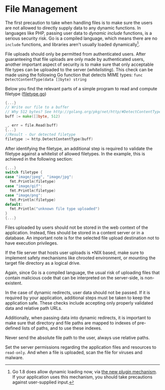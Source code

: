 File Management
===============

The first precaution to take when handling files is to make sure the users are
not allowed to directly supply data to any dynamic functions. In languages like
PHP, passing user data to _dynamic include_ functions, is a serious security
risk. Go is a compiled language, which means there are no `include` functions,
and libraries aren't usually loaded dynamically[^1].

File uploads should only be permitted from authenticated users.
After guaranteeing that file uploads are only made by authenticated users,
another important aspect of security is to make sure that only acceptable
file types can be uploaded to the server (_whitelisting_).
This check can be made using the following Go function that detects MIME types:
`func DetectContentType(data []byte) string`

Below you find the relevant parts of a simple program to read and compute
filetype ([filetype.go][0])

```go
{...}
// Write our file to a buffer
// Why 512 bytes? See http://golang.org/pkg/net/http/#DetectContentType
buff := make([]byte, 512)

_, err = file.Read(buff)
{...}
//Result - Our detected filetype
filetype := http.DetectContentType(buff)
```

After identifying the filetype, an additional step is required to validate the
filetype against a whitelist of allowed filetypes. In the example, this is
achieved in the following section:

```go
{...}
switch filetype {
case "image/jpeg", "image/jpg":
  fmt.Println(filetype)
case "image/gif":
  fmt.Println(filetype)
case "image/png":
  fmt.Println(filetype)
default:
  fmt.Println("unknown file type uploaded")
}
{...}
```

Files uploaded by users should not be stored in the web context of the
application. Instead, files should be stored in a content server or in a
database. An important note is for the selected file upload destination not to
have execution privileges.

If the file server that hosts user uploads is \*NIX based, make sure to
implement safety mechanisms like chrooted environment, or mounting the target
file directory as a logical drive.

Again, since Go is a compiled language, the usual risk of uploading files that
contain malicious code that can be interpreted on the server-side, is
non-existent.

In the case of dynamic redirects, user data should not be passed. If it is
required by your application, additional steps must be taken to keep the
application safe. These checks include accepting only properly validated data
and relative path URLs.

Additionally, when passing data into dynamic redirects, it is important to make
sure that directory and file paths are mapped to indexes of pre-defined lists
of paths, and to use these indexes.

Never send the absolute file path to the user, always use relative paths.

Set the server permissions regarding the application files and resources to
`read-only`. And when a file is uploaded, scan the file for viruses and malware.

[^1]:  Go 1.8 does allow dynamic loading now, via [the new plugin mechanism]( https://golang.org/pkg/plugin/).
       If your application uses this mechanism, you should take precautions
       against user-supplied input.

[0]: ./filetype/filetype.go
